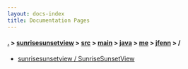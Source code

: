 ```yaml
---
layout: docs-index
title: Documentation Pages
---
```

#### [.](./../../../../../../index) > [sunrisesunsetview](./../../../../../index) > [src](./../../../../index) > [main](./../../../index) > [java](./../../index) > [me](./../index) > [jfenn](./index) > **/**

- [sunrisesunsetview / SunriseSunsetView](sunrisesunsetview/SunriseSunsetView)
